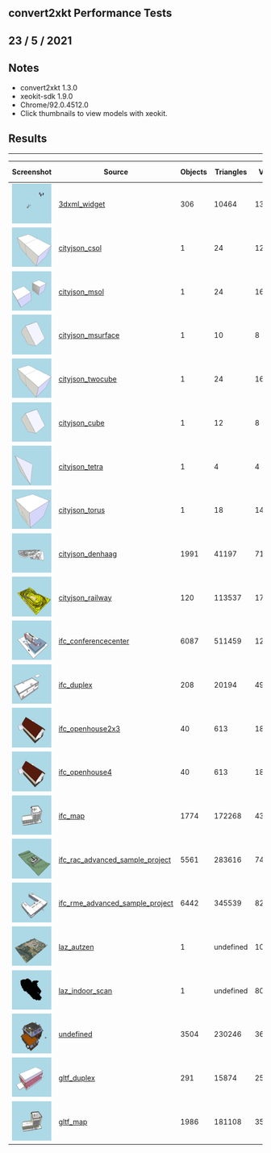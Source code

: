 ## convert2xkt Performance Tests


23 / 5 / 2021
---
## Notes


* convert2xkt 1.3.0
* xeokit-sdk 1.9.0
* Chrome/92.0.4512.0
* Click thumbnails to view models with xeokit.


## Results


---


| Screenshot | Source | Objects | Triangles | Vertices | Source kB | XKT kB | Compression | Convert Secs | Load Secs | FPS |
| --- | --- | --- | --- | --- | --- | --- | --- | --- | --- | --- |
| [![](./tests/models/xkt/3dxml_widget/screenshot/screenshot.png)](./tests/loadXKT.html?xktSrc=.././tests/models/xkt/3dxml_widget/model.xkt) | [3dxml_widget](./tests/loadXKT.html?xktSrc=.././tests/models/xkt/3dxml_widget/model.xkt) | 306 | 10464 | 13686 | 123.78 | 61.65 | 2.01 | 0.36 | 0.20 | 56 |
| [![](./tests/models/xkt/cityjson_csol/screenshot/screenshot.png)](./tests/loadXKT.html?xktSrc=.././tests/models/xkt/cityjson_csol/model.xkt) | [cityjson_csol](./tests/loadXKT.html?xktSrc=.././tests/models/xkt/cityjson_csol/model.xkt) | 1 | 24 | 12 | 5.26 | 0.66 | 8.00 | 0.01 | 0.08 | 60 |
| [![](./tests/models/xkt/cityjson_msol/screenshot/screenshot.png)](./tests/loadXKT.html?xktSrc=.././tests/models/xkt/cityjson_msol/model.xkt) | [cityjson_msol](./tests/loadXKT.html?xktSrc=.././tests/models/xkt/cityjson_msol/model.xkt) | 1 | 24 | 16 | 5.54 | 0.66 | 8.43 | 0.01 | 0.05 | 60 |
| [![](./tests/models/xkt/cityjson_msurface/screenshot/screenshot.png)](./tests/loadXKT.html?xktSrc=.././tests/models/xkt/cityjson_msurface/model.xkt) | [cityjson_msurface](./tests/loadXKT.html?xktSrc=.././tests/models/xkt/cityjson_msurface/model.xkt) | 1 | 10 | 8 | 2.46 | 0.59 | 4.14 | 0.01 | 0.04 | 60 |
| [![](./tests/models/xkt/cityjson_twocube/screenshot/screenshot.png)](./tests/loadXKT.html?xktSrc=.././tests/models/xkt/cityjson_twocube/model.xkt) | [cityjson_twocube](./tests/loadXKT.html?xktSrc=.././tests/models/xkt/cityjson_twocube/model.xkt) | 1 | 24 | 16 | 4.90 | 0.63 | 7.81 | 0.01 | 0.04 | 60 |
| [![](./tests/models/xkt/cityjson_cube/screenshot/screenshot.png)](./tests/loadXKT.html?xktSrc=.././tests/models/xkt/cityjson_cube/model.xkt) | [cityjson_cube](./tests/loadXKT.html?xktSrc=.././tests/models/xkt/cityjson_cube/model.xkt) | 1 | 12 | 8 | 1.76 | 0.60 | 2.94 | 0.01 | 0.03 | 60 |
| [![](./tests/models/xkt/cityjson_tetra/screenshot/screenshot.png)](./tests/loadXKT.html?xktSrc=.././tests/models/xkt/cityjson_tetra/model.xkt) | [cityjson_tetra](./tests/loadXKT.html?xktSrc=.././tests/models/xkt/cityjson_tetra/model.xkt) | 1 | 4 | 4 | 1.69 | 0.54 | 3.13 | 0.00 | 0.04 | 60 |
| [![](./tests/models/xkt/cityjson_torus/screenshot/screenshot.png)](./tests/loadXKT.html?xktSrc=.././tests/models/xkt/cityjson_torus/model.xkt) | [cityjson_torus](./tests/loadXKT.html?xktSrc=.././tests/models/xkt/cityjson_torus/model.xkt) | 1 | 18 | 14 | 4.35 | 0.65 | 6.75 | 0.00 | 0.04 | 60 |
| [![](./tests/models/xkt/cityjson_denhaag/screenshot/screenshot.png)](./tests/loadXKT.html?xktSrc=.././tests/models/xkt/cityjson_denhaag/model.xkt) | [cityjson_denhaag](./tests/loadXKT.html?xktSrc=.././tests/models/xkt/cityjson_denhaag/model.xkt) | 1991 | 41197 | 71069 | 3153.55 | 399.34 | 7.90 | 0.96 | 0.41 | 60 |
| [![](./tests/models/xkt/cityjson_railway/screenshot/screenshot.png)](./tests/loadXKT.html?xktSrc=.././tests/models/xkt/cityjson_railway/model.xkt) | [cityjson_railway](./tests/loadXKT.html?xktSrc=.././tests/models/xkt/cityjson_railway/model.xkt) | 120 | 113537 | 170281 | 4521.41 | 878.91 | 5.14 | 2.73 | 0.80 | 60 |
| [![](./tests/models/xkt/ifc_conferencecenter/screenshot/screenshot.png)](./tests/loadXKT.html?xktSrc=.././tests/models/xkt/ifc_conferencecenter/model.xkt) | [ifc_conferencecenter](./tests/loadXKT.html?xktSrc=.././tests/models/xkt/ifc_conferencecenter/model.xkt) | 6087 | 511459 | 1268451 | 71700.42 | 2698.16 | 26.57 | 44.61 | 1.47 | 21 |
| [![](./tests/models/xkt/ifc_duplex/screenshot/screenshot.png)](./tests/loadXKT.html?xktSrc=.././tests/models/xkt/ifc_duplex/model.xkt) | [ifc_duplex](./tests/loadXKT.html?xktSrc=.././tests/models/xkt/ifc_duplex/model.xkt) | 208 | 20194 | 49504 | 2366.05 | 88.94 | 26.60 | 0.61 | 0.18 | 60 |
| [![](./tests/models/xkt/ifc_openhouse2x3/screenshot/screenshot.png)](./tests/loadXKT.html?xktSrc=.././tests/models/xkt/ifc_openhouse2x3/model.xkt) | [ifc_openhouse2x3](./tests/loadXKT.html?xktSrc=.././tests/models/xkt/ifc_openhouse2x3/model.xkt) | 40 | 613 | 1801 | 112.76 | 6.43 | 17.54 | 0.17 | 0.05 | 60 |
| [![](./tests/models/xkt/ifc_openhouse4/screenshot/screenshot.png)](./tests/loadXKT.html?xktSrc=.././tests/models/xkt/ifc_openhouse4/model.xkt) | [ifc_openhouse4](./tests/loadXKT.html?xktSrc=.././tests/models/xkt/ifc_openhouse4/model.xkt) | 40 | 613 | 1801 | 113.26 | 6.43 | 17.63 | 0.15 | 0.09 | 60 |
| [![](./tests/models/xkt/ifc_map/screenshot/screenshot.png)](./tests/loadXKT.html?xktSrc=.././tests/models/xkt/ifc_map/model.xkt) | [ifc_map](./tests/loadXKT.html?xktSrc=.././tests/models/xkt/ifc_map/model.xkt) | 1774 | 172268 | 431922 | 28779.42 | 939.71 | 30.63 | 7.53 | 0.61 | 57 |
| [![](./tests/models/xkt/ifc_rac_advanced_sample_project/screenshot/screenshot.png)](./tests/loadXKT.html?xktSrc=.././tests/models/xkt/ifc_rac_advanced_sample_project/model.xkt) | [ifc_rac_advanced_sample_project](./tests/loadXKT.html?xktSrc=.././tests/models/xkt/ifc_rac_advanced_sample_project/model.xkt) | 5561 | 283616 | 745100 | 45316.70 | 1776.91 | 25.50 | 42.32 | 1.60 | 23 |
| [![](./tests/models/xkt/ifc_rme_advanced_sample_project/screenshot/screenshot.png)](./tests/loadXKT.html?xktSrc=.././tests/models/xkt/ifc_rme_advanced_sample_project/model.xkt) | [ifc_rme_advanced_sample_project](./tests/loadXKT.html?xktSrc=.././tests/models/xkt/ifc_rme_advanced_sample_project/model.xkt) | 6442 | 345539 | 823082 | 35309.94 | 1632.98 | 21.62 | 80.89 | 1.11 | 30 |
| [![](./tests/models/xkt/laz_autzen/screenshot/screenshot.png)](./tests/loadXKT.html?xktSrc=.././tests/models/xkt/laz_autzen/model.xkt) | [laz_autzen](./tests/loadXKT.html?xktSrc=.././tests/models/xkt/laz_autzen/model.xkt) | 1 | undefined | 10653336 | 56350.99 | 71525.80 | 0.79 | 25.49 | 4.34 | 26 |
| [![](./tests/models/xkt/laz_indoor_scan/screenshot/screenshot.png)](./tests/loadXKT.html?xktSrc=.././tests/models/xkt/laz_indoor_scan/model.xkt) | [laz_indoor_scan](./tests/loadXKT.html?xktSrc=.././tests/models/xkt/laz_indoor_scan/model.xkt) | 1 | undefined | 808042 | 1644.72 | 3402.97 | 0.48 | 1.43 | 0.60 | 60 |
| [![](./tests/models/xkt/undefined/screenshot/screenshot.png)](./tests/loadXKT.html?xktSrc=.././tests/models/xkt/undefined/model.xkt) | [undefined](./tests/loadXKT.html?xktSrc=.././tests/models/xkt/undefined/model.xkt) | 3504 | 230246 | 367934 | 23075.65 | 1662.27 | 13.88 | 2.65 | 1.05 | 60 |
| [![](./tests/models/xkt/gltf_duplex/screenshot/screenshot.png)](./tests/loadXKT.html?xktSrc=.././tests/models/xkt/gltf_duplex/model.xkt) | [gltf_duplex](./tests/loadXKT.html?xktSrc=.././tests/models/xkt/gltf_duplex/model.xkt) | 291 | 15874 | 25262 | 1433.53 | 126.22 | 11.36 | 0.27 | 0.32 | 60 |
| [![](./tests/models/xkt/gltf_map/screenshot/screenshot.png)](./tests/loadXKT.html?xktSrc=.././tests/models/xkt/gltf_map/model.xkt) | [gltf_map](./tests/loadXKT.html?xktSrc=.././tests/models/xkt/gltf_map/model.xkt) | 1986 | 181108 | 354632 | 15785.04 | 1605.40 | 9.83 | 2.35 | 0.84 | 49 |